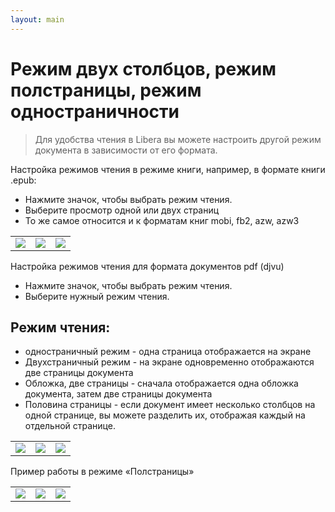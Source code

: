 ```yaml
---
layout: main
---
```


# Режим двух столбцов, режим полстраницы, режим одностраничности

> Для удобства чтения в Libera вы можете настроить другой режим документа в зависимости от его формата.

Настройка режимов чтения в режиме книги, например, в формате книги .epub:

* Нажмите значок, чтобы выбрать режим чтения.
* Выберите просмотр одной или двух страниц
* То же самое относится и к форматам книг mobi, fb2, azw, azw3

||||
|-|-|-|
|![](1.jpg)|![](2.jpg)|![](3.jpg)|

Настройка режимов чтения для формата документов pdf (djvu)

* Нажмите значок, чтобы выбрать режим чтения.
* Выберите нужный режим чтения.

## Режим чтения:

* одностраничный режим - одна страница отображается на экране
* Двухстраничный режим - на экране одновременно отображаются две страницы документа
* Обложка, две страницы - сначала отображается одна обложка документа, затем две страницы документа
* Половина страницы - если документ имеет несколько столбцов на одной странице, вы можете разделить их, отображая каждый на отдельной странице.

||||
|-|-|-|
|![](4.jpg)|![](5.jpg)|![](6.jpg)|

Пример работы в режиме «Полстраницы»

||||
|-|-|-|
|![](7.jpg)|![](8.jpg)|![](9.jpg)|
